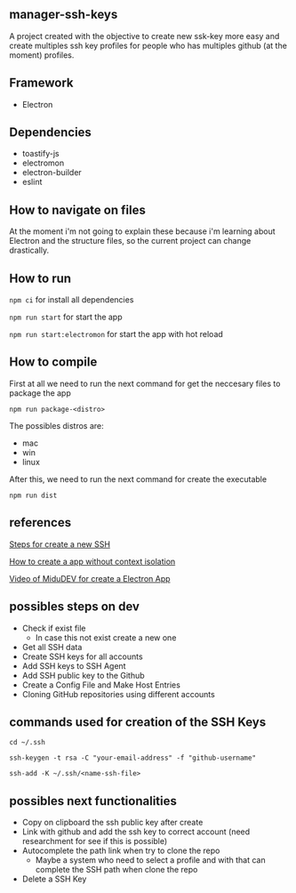 ## manager-ssh-keys

A project created with the objective to create new ssk-key more easy and create multiples ssh key profiles for people who has multiples github (at the moment) profiles.

## Framework

- Electron

## Dependencies

- toastify-js
- electromon
- electron-builder
- eslint

## How to navigate on files

At the moment i'm not going to explain these because i'm learning about Electron and the structure files, so the current project can change drastically.

## How to run

`npm ci` for install all dependencies

`npm run start` for start the app

`npm run start:electromon` for start the app with hot reload

## How to compile

First at all we need to run the next command for get the neccesary files to package the app

`npm run package-<distro>`

The possibles distros are:

- mac
- win
- linux

After this, we need to run the next command for create the executable

`npm run dist`

## references

[Steps for create a new SSH](https://gist.github.com/rahularity/86da20fe3858e6b311de068201d279e3)

[How to create a app without context isolation](https://webninjadeveloper.com/electronjs/build-a-electron-js-mysql-crud-app-in-browser-using-html5-css3-javascript/)

[Video of MiduDEV for create a Electron App](https://www.youtube.com/watch?v=ir9yaSgbOdY)

## possibles steps on dev

- Check if exist file
  - In case this not exist create a new one
- Get all SSH data
- Create SSH keys for all accounts
- Add SSH keys to SSH Agent
- Add SSH public key to the Github
- Create a Config File and Make Host Entries
- Cloning GitHub repositories using different accounts

## commands used for creation of the SSH Keys

`cd ~/.ssh`

`ssh-keygen -t rsa -C "your-email-address" -f "github-username"`

`ssh-add -K ~/.ssh/<name-ssh-file>`

## possibles next functionalities

- Copy on clipboard the ssh public key after create
- Link with github and add the ssh key to correct account (need researchment for see if this is possible)
- Autocomplete the path link when try to clone the repo
  - Maybe a system who need to select a profile and with that can complete the SSH path when clone the repo
- Delete a SSH Key
